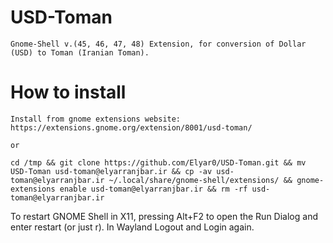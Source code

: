 # USD-Toman
```
Gnome-Shell v.(45, 46, 47, 48) Extension, for conversion of Dollar (USD) to Toman (Iranian Toman).

```
# How to install
```
Install from gnome extensions website:
https://extensions.gnome.org/extension/8001/usd-toman/

or

cd /tmp && git clone https://github.com/Elyar0/USD-Toman.git && mv USD-Toman usd-toman@elyarranjbar.ir && cp -av usd-toman@elyarranjbar.ir ~/.local/share/gnome-shell/extensions/ && gnome-extensions enable usd-toman@elyarranjbar.ir && rm -rf usd-toman@elyarranjbar.ir

```
To restart GNOME Shell in X11, pressing Alt+F2 to open the Run Dialog and enter restart 
(or just r). 
In Wayland Logout and Login again.
